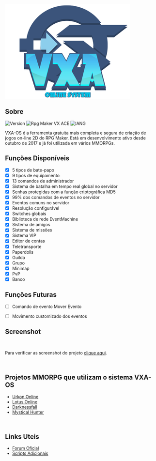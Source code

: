 <img align="center" src=".github/logo.png">

## Sobre

![Version](https://img.shields.io/badge/Version-%202.1.1-red?style=for-the-badge&logo=appveyo)
![Rpg Maker VX ACE](https://img.shields.io/badge/RPG%20MAKER-VX%20ACE-red?style=for-the-badge&logo=appveyo)
![lANG](https://img.shields.io/badge/LANG-RUBY(%20RGSS%20)-red?style=for-the-badge&logo=appveyo)

<p>VXA-OS é a ferramenta gratuita mais completa e segura de criação de jogos on-line 2D do RPG Maker. Está em desenvolvimento ativo desde outubro de 2017 e já foi utilizada em vários MMORPGs.</p>

## Funções Disponíveis 
  - [x] 5 tipos de bate-papo
  - [x] 9 tipos de equipamento
  - [x] 13 comandos de administrador
  - [x] Sistema de batalha em tempo real global no servidor
  - [x] Senhas protegidas com a função criptográfica MD5
  - [x] 99% dos comandos de eventos no servidor
  - [x] Eventos comuns no servidor
  - [x] Resolução configurável
  - [x] Switches globais
  - [x] Biblioteca de rede EventMachine
  - [x] Sistema de amigos
  - [x] Sistema de missões
  - [x] Sistema VIP
  - [x] Editor de contas
  - [x] Teletransporte
  - [x] Paperdolls
  - [x] Guilda
  - [x] Grupo
  - [x] Minimap
  - [x] PvP
  - [x] Banco

## Funções Futuras
  - [ ] Comando de evento Mover Evento
  - [ ] Movimento customizado dos eventos
  


## Screenshot
<br>

Para verificar as screenshot do projeto [clique aqui]().

<br>

## Projetos MMORPG que utilizam o sistema VXA-OS

- [Urkon Online](https://www.aldeiarpg.com/t14262-urkon-online)
- [Lotus Online](https://www.aldeiarpg.com/t14134-lotus-online)
- [Darknessfall](https://www.aldeiarpg.com/t14505-darknessfall-online)
- [Mystical Hunter](https://www.aldeiarpg.com/t14610-mystical-hunter-online)

<br>

## Links Uteis

- [Forum Oficial](https://www.aldeiarpg.com/t13748-vxa-os-crie-seu-mmo-com-rpg-maker)
- [Scripts Adicionais](https://www.aldeiarpg.com/f64-scripts)









